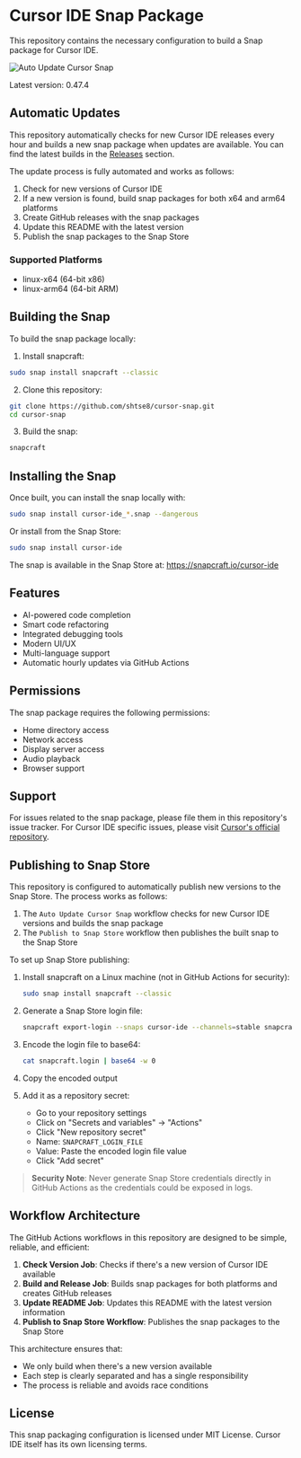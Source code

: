 # Cursor IDE Snap Package

This repository contains the necessary configuration to build a Snap package for Cursor IDE.

![Auto Update Cursor Snap](https://github.com/shtse8/cursor-snap/workflows/Auto%20Update%20Cursor%20Snap/badge.svg)

Latest version: 0.47.4

## Automatic Updates

This repository automatically checks for new Cursor IDE releases every hour and builds a new snap package when updates are available. You can find the latest builds in the [Releases](https://github.com/shtse8/cursor-snap/releases) section.

The update process is fully automated and works as follows:
1. Check for new versions of Cursor IDE
2. If a new version is found, build snap packages for both x64 and arm64 platforms
3. Create GitHub releases with the snap packages
4. Update this README with the latest version
5. Publish the snap packages to the Snap Store

### Supported Platforms
- linux-x64 (64-bit x86)
- linux-arm64 (64-bit ARM)

## Building the Snap

To build the snap package locally:

1. Install snapcraft:
```bash
sudo snap install snapcraft --classic
```

2. Clone this repository:
```bash
git clone https://github.com/shtse8/cursor-snap.git
cd cursor-snap
```

3. Build the snap:
```bash
snapcraft
```

## Installing the Snap

Once built, you can install the snap locally with:

```bash
sudo snap install cursor-ide_*.snap --dangerous
```

Or install from the Snap Store:

```bash
sudo snap install cursor-ide
```

The snap is available in the Snap Store at: https://snapcraft.io/cursor-ide

## Features

- AI-powered code completion
- Smart code refactoring
- Integrated debugging tools
- Modern UI/UX
- Multi-language support
- Automatic hourly updates via GitHub Actions

## Permissions

The snap package requires the following permissions:
- Home directory access
- Network access
- Display server access
- Audio playback
- Browser support

## Support

For issues related to the snap package, please file them in this repository's issue tracker.
For Cursor IDE specific issues, please visit [Cursor's official repository](https://github.com/getcursor/cursor).

## Publishing to Snap Store

This repository is configured to automatically publish new versions to the Snap Store. The process works as follows:

1. The `Auto Update Cursor Snap` workflow checks for new Cursor IDE versions and builds the snap package
2. The `Publish to Snap Store` workflow then publishes the built snap to the Snap Store

To set up Snap Store publishing:

1. Install snapcraft on a Linux machine (not in GitHub Actions for security):
   ```bash
   sudo snap install snapcraft --classic
   ```

2. Generate a Snap Store login file:
   ```bash
   snapcraft export-login --snaps cursor-ide --channels=stable snapcraft.login
   ```

3. Encode the login file to base64:
   ```bash
   cat snapcraft.login | base64 -w 0
   ```

4. Copy the encoded output

5. Add it as a repository secret:
   - Go to your repository settings
   - Click on "Secrets and variables" -> "Actions"
   - Click "New repository secret"
   - Name: `SNAPCRAFT_LOGIN_FILE`
   - Value: Paste the encoded login file value
   - Click "Add secret"

> **Security Note**: Never generate Snap Store credentials directly in GitHub Actions as the credentials could be exposed in logs.

## Workflow Architecture

The GitHub Actions workflows in this repository are designed to be simple, reliable, and efficient:

1. **Check Version Job**: Checks if there's a new version of Cursor IDE available
2. **Build and Release Job**: Builds snap packages for both platforms and creates GitHub releases
3. **Update README Job**: Updates this README with the latest version information
4. **Publish to Snap Store Workflow**: Publishes the snap packages to the Snap Store

This architecture ensures that:
- We only build when there's a new version available
- Each step is clearly separated and has a single responsibility
- The process is reliable and avoids race conditions

## License

This snap packaging configuration is licensed under MIT License. Cursor IDE itself has its own licensing terms. 